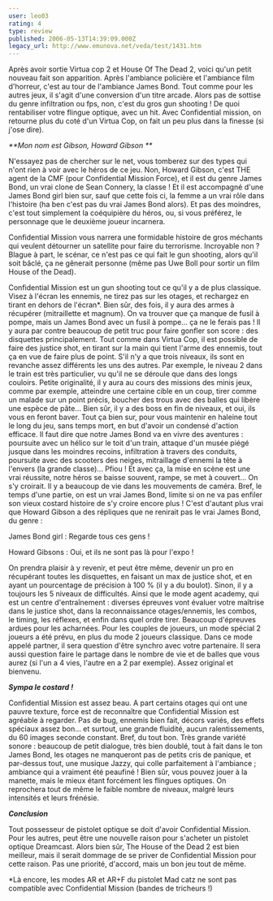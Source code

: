 ```yaml
---
user: leo03
rating: 4
type: review
published: 2006-05-13T14:39:09.000Z
legacy_url: http://www.emunova.net/veda/test/1431.htm
---
```

Après avoir sortie Virtua cop 2 et House Of The Dead 2, voici qu'un petit nouveau fait son apparition. Après l'ambiance policière et l'ambiance film d'horreur, c'est au tour de l'ambiance James Bond. Tout comme pour les autres jeux, il s'agit d'une conversion d'un titre arcade. Alors pas de sottise du genre infiltration ou fps, non, c'est du gros gun shooting ! De quoi rentabiliser votre flingue optique, avec un hit. Avec Confidential mission, on retourne plus du coté d'un Virtua Cop, on fait un peu plus dans la finesse (si j'ose dire).  

  

_**Mon nom est Gibson, Howard Gibson **_  

  

N'essayez pas de chercher sur le net, vous tomberez sur des types qui n'ont rien à voir avec le héros de ce jeu. Non, Howard Gibson, c'est THE agent de la CMF (pour Confidential Mission Force), et il est du genre James Bond, un vrai clone de Sean Connery, la classe ! Et il est accompagné d'une James Bond girl bien sur, sauf que cette fois ci, la femme a un vrai rôle dans l'histoire (ha ben c'est pas du vrai James Bond alors). Et pas des moindres, c'est tout simplement la coéquipière du héros, ou, si vous préférez, le personnage que le deuxième joueur incarnera.  

  

Confidential Mission vous narrera une formidable histoire de gros méchants qui veulent détourner un satellite pour faire du terrorisme. Incroyable non ? Blague à part, le scénar, ce n'est pas ce qui fait le gun shooting, alors qu'il soit bâclé, ça ne gênerait personne (même pas Uwe Boll pour sortir un film House of the Dead).  

  

Confidential Mission est un gun shooting tout ce qu'il y a de plus classique. Visez à l'écran les ennemis, ne tirez pas sur les otages, et rechargez en tirant en dehors de l'écran\*. Bien sûr, des fois, il y aura des armes à récupérer (mitraillette et magnum). On va trouver que ça manque de fusil à pompe, mais un James Bond avec un fusil à pompe... ça ne le ferais pas ! Il y aura par contre beaucoup de petit truc pour faire gonfler son score : des disquettes principalement. Tout comme dans Virtua Cop, il est possible de faire des justice shot, en tirant sur la main qui tient l'arme des ennemis, tout ça en vue de faire plus de point. S'il n'y a que trois niveaux, ils sont en revanche assez différents les uns des autres. Par exemple, le niveau 2 dans le train est très particulier, vu qu'il ne se déroule que dans des longs couloirs. Petite originalité, il y aura au cours des missions des minis jeux, comme par exemple, atteindre une certaine cible en un coup, tirer comme un malade sur un point précis, boucher des trous avec des balles qui libère une espèce de pâte... Bien sûr, il y a des boss en fin de niveaux, et oui, ils vous en feront baver. Tout ça bien sur, pour vous maintenir en haleine tout le long du jeu, sans temps mort, en but d'avoir un condensé d'action efficace. Il faut dire que notre James Bond va en vivre des aventures : poursuite avec un hélico sur le toit d'un train, attaque d'un musée piégé jusque dans les moindres recoins, infiltration à travers des conduits, poursuite avec des scooters des neiges, mitraillage d'ennemi la tête à l'envers (la grande classe)... Pfiou ! Et avec ça, la mise en scène est une vrai réussite, notre héros se baisse souvent, rampe, se met à couvert... On s'y croirait. Il y a beaucoup de vie dans les mouvements de caméra. Bref, le temps d'une partie, on est un vrai James Bond, limite si on ne va pas enfiler son vieux costard histoire de s'y croire encore plus ! C'est d'autant plus vrai que Howard Gibson a des répliques que ne renirait pas le vrai James Bond, du genre :  

James Bond girl : Regarde tous ces gens !  

Howard Gibsons : Oui, et ils ne sont pas là pour l'expo !  

On prendra plaisir à y revenir, et peut être même, devenir un pro en récupérant toutes les disquettes, en faisant un max de justice shot, et en ayant un pourcentage de précision à 100 % (il y a du boulot). Sinon, il y a toujours les 5 niveaux de difficultés. Ainsi que le mode agent academy, qui est un centre d'entraînement : diverses épreuves vont évaluer votre maîtrise dans le justice shot, dans la reconnaissance otages/ennemis, les combos, le timing, les réflexes, et enfin dans quel ordre tirer. Beaucoup d'épreuves ardues pour les acharnées. Pour les couples de joueurs, un mode spécial 2 joueurs a été prévu, en plus du mode 2 joueurs classique. Dans ce mode appelé partner, il sera question d'être synchro avec votre partenaire. Il sera aussi question faire le partage dans le nombre de vie et de balles que vous aurez (si l'un a 4 vies, l'autre en a 2 par exemple). Assez original et bienvenu.  

  

_**Sympa le costard !**_  

  

Confidential Mission est assez beau. A part certains otages qui ont une pauvre texture, force est de reconnaître que Confidential Mission est agréable à regarder. Pas de bug, ennemis bien fait, décors variés, des effets spéciaux assez bon... et surtout, une grande fluidité, aucun ralentissements, du 60 images seconde constant. Bref, du tout bon. Très grande variété sonore : beaucoup de petit dialogue, très bien doublé, tout à fait dans le ton James Bond, les otages ne manqueront pas de petits cris de panique, et par-dessus tout, une musique Jazzy, qui colle parfaitement à l'ambiance ; ambiance qui a vraiment été peaufiné ! Bien sûr, vous pouvez jouer à la manette, mais le mieux étant forcément les flingues optiques. On reprochera tout de même le faible nombre de niveaux, malgré leurs intensités et leurs frénésie.  

  

_**Conclusion**_  

  

Tout possesseur de pistolet optique se doit d'avoir Confidential Mission. Pour les autres, peut être une nouvelle raison pour s'acheter un pistolet optique Dreamcast. Alors bien sûr, The House of the Dead 2 est bien meilleur, mais il serait dommage de se priver de Confidential Mission pour cette raison. Pas une priorité, d'accord, mais un bon jeu tout de même.  

  

\*Là encore, les modes AR et AR+F du pistolet Mad catz ne sont pas compatible avec Confidential Mission (bandes de tricheurs !)